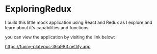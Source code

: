 # ExploringRedux

I build this little mock application using React and Redux as I explore and learn about it's capabilities and functions.

you can view the application by visiting the link below: 

https://funny-platypus-36a983.netlify.app
